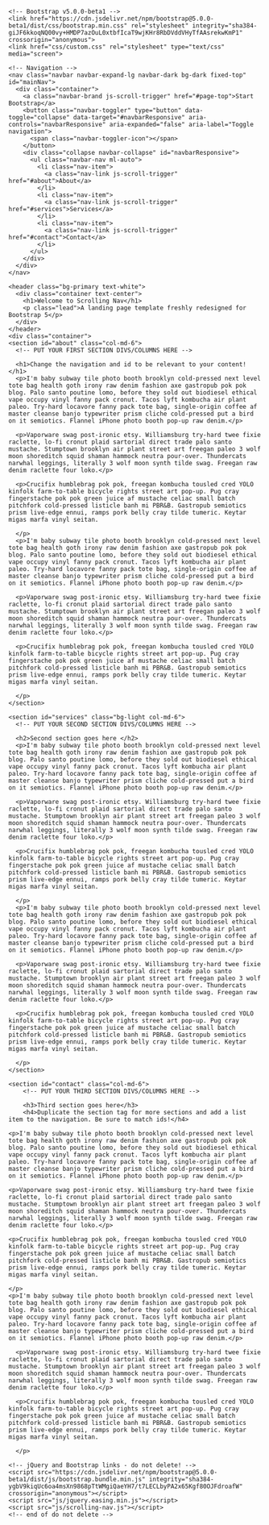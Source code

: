 <!doctype html>
<html lang="en">
  <head>
    <meta charset="UTF-8">
    <meta name="description" content="Description of this web site">
      <meta name="author" content="Your Name Here">
    <meta name="viewport" content="width=device-width, initial-scale=1.0">
    <title>Insert Descriptive Title Here</title>

    <!-- Bootstrap v5.0.0-beta1 -->
    <link href="https://cdn.jsdelivr.net/npm/bootstrap@5.0.0-beta1/dist/css/bootstrap.min.css" rel="stylesheet" integrity="sha384-giJF6kkoqNQ00vy+HMDP7azOuL0xtbfIcaT9wjKHr8RbDVddVHyTfAAsrekwKmP1" crossorigin="anonymous">
    <link href="css/custom.css" rel="stylesheet" type="text/css" media="screen">

  </head>

  <body id="page-top">

    <!-- Navigation -->
    <nav class="navbar navbar-expand-lg navbar-dark bg-dark fixed-top" id="mainNav">
      <div class="container">
        <a class="navbar-brand js-scroll-trigger" href="#page-top">Start Bootstrap</a>
        <button class="navbar-toggler" type="button" data-toggle="collapse" data-target="#navbarResponsive" aria-controls="navbarResponsive" aria-expanded="false" aria-label="Toggle navigation">
          <span class="navbar-toggler-icon"></span>
        </button>
        <div class="collapse navbar-collapse" id="navbarResponsive">
          <ul class="navbar-nav ml-auto">
            <li class="nav-item">
              <a class="nav-link js-scroll-trigger" href="#about">About</a>
            </li>
            <li class="nav-item">
              <a class="nav-link js-scroll-trigger" href="#services">Services</a>
            </li>
            <li class="nav-item">
              <a class="nav-link js-scroll-trigger" href="#contact">Contact</a>
            </li>
          </ul>
        </div>
      </div>
    </nav>

    <header class="bg-primary text-white">
      <div class="container text-center">
        <h1>Welcome to Scrolling Nav</h1>
        <p class="lead">A landing page template freshly redesigned for Bootstrap 5</p>
      </div>
    </header>
    <div class="container">
    <section id="about" class="col-md-6">
      <!-- PUT YOUR FIRST SECTION DIVS/COLUMNS HERE -->
    
      <h1>Change the navigation and id to be relevant to your content!</h1>
      <p>I'm baby subway tile photo booth brooklyn cold-pressed next level tote bag health goth irony raw denim fashion axe gastropub pok pok blog. Palo santo poutine lomo, before they sold out biodiesel ethical vape occupy vinyl fanny pack cronut. Tacos lyft kombucha air plant paleo. Try-hard locavore fanny pack tote bag, single-origin coffee af master cleanse banjo typewriter prism cliche cold-pressed put a bird on it semiotics. Flannel iPhone photo booth pop-up raw denim.</p>

      <p>Vaporware swag post-ironic etsy. Williamsburg try-hard twee fixie raclette, lo-fi cronut plaid sartorial direct trade palo santo mustache. Stumptown brooklyn air plant street art freegan paleo 3 wolf moon shoreditch squid shaman hammock neutra pour-over. Thundercats narwhal leggings, literally 3 wolf moon synth tilde swag. Freegan raw denim raclette four loko.</p>
        
      <p>Crucifix humblebrag pok pok, freegan kombucha tousled cred YOLO kinfolk farm-to-table bicycle rights street art pop-up. Pug cray fingerstache pok pok green juice af mustache celiac small batch pitchfork cold-pressed listicle banh mi PBR&B. Gastropub semiotics prism live-edge ennui, ramps pork belly cray tilde tumeric. Keytar migas marfa vinyl seitan.
        
      </p>
      <p>I'm baby subway tile photo booth brooklyn cold-pressed next level tote bag health goth irony raw denim fashion axe gastropub pok pok blog. Palo santo poutine lomo, before they sold out biodiesel ethical vape occupy vinyl fanny pack cronut. Tacos lyft kombucha air plant paleo. Try-hard locavore fanny pack tote bag, single-origin coffee af master cleanse banjo typewriter prism cliche cold-pressed put a bird on it semiotics. Flannel iPhone photo booth pop-up raw denim.</p>

      <p>Vaporware swag post-ironic etsy. Williamsburg try-hard twee fixie raclette, lo-fi cronut plaid sartorial direct trade palo santo mustache. Stumptown brooklyn air plant street art freegan paleo 3 wolf moon shoreditch squid shaman hammock neutra pour-over. Thundercats narwhal leggings, literally 3 wolf moon synth tilde swag. Freegan raw denim raclette four loko.</p>
        
      <p>Crucifix humblebrag pok pok, freegan kombucha tousled cred YOLO kinfolk farm-to-table bicycle rights street art pop-up. Pug cray fingerstache pok pok green juice af mustache celiac small batch pitchfork cold-pressed listicle banh mi PBR&B. Gastropub semiotics prism live-edge ennui, ramps pork belly cray tilde tumeric. Keytar migas marfa vinyl seitan.
        
      </p>
    </section>

    <section id="services" class="bg-light col-md-6">
      <!-- PUT YOUR SECOND SECTION DIVS/COLUMNS HERE -->
      
      <h2>Second section goes here </h2>
      <p>I'm baby subway tile photo booth brooklyn cold-pressed next level tote bag health goth irony raw denim fashion axe gastropub pok pok blog. Palo santo poutine lomo, before they sold out biodiesel ethical vape occupy vinyl fanny pack cronut. Tacos lyft kombucha air plant paleo. Try-hard locavore fanny pack tote bag, single-origin coffee af master cleanse banjo typewriter prism cliche cold-pressed put a bird on it semiotics. Flannel iPhone photo booth pop-up raw denim.</p>

      <p>Vaporware swag post-ironic etsy. Williamsburg try-hard twee fixie raclette, lo-fi cronut plaid sartorial direct trade palo santo mustache. Stumptown brooklyn air plant street art freegan paleo 3 wolf moon shoreditch squid shaman hammock neutra pour-over. Thundercats narwhal leggings, literally 3 wolf moon synth tilde swag. Freegan raw denim raclette four loko.</p>
        
      <p>Crucifix humblebrag pok pok, freegan kombucha tousled cred YOLO kinfolk farm-to-table bicycle rights street art pop-up. Pug cray fingerstache pok pok green juice af mustache celiac small batch pitchfork cold-pressed listicle banh mi PBR&B. Gastropub semiotics prism live-edge ennui, ramps pork belly cray tilde tumeric. Keytar migas marfa vinyl seitan.
        
      </p>
      <p>I'm baby subway tile photo booth brooklyn cold-pressed next level tote bag health goth irony raw denim fashion axe gastropub pok pok blog. Palo santo poutine lomo, before they sold out biodiesel ethical vape occupy vinyl fanny pack cronut. Tacos lyft kombucha air plant paleo. Try-hard locavore fanny pack tote bag, single-origin coffee af master cleanse banjo typewriter prism cliche cold-pressed put a bird on it semiotics. Flannel iPhone photo booth pop-up raw denim.</p>

      <p>Vaporware swag post-ironic etsy. Williamsburg try-hard twee fixie raclette, lo-fi cronut plaid sartorial direct trade palo santo mustache. Stumptown brooklyn air plant street art freegan paleo 3 wolf moon shoreditch squid shaman hammock neutra pour-over. Thundercats narwhal leggings, literally 3 wolf moon synth tilde swag. Freegan raw denim raclette four loko.</p>
        
      <p>Crucifix humblebrag pok pok, freegan kombucha tousled cred YOLO kinfolk farm-to-table bicycle rights street art pop-up. Pug cray fingerstache pok pok green juice af mustache celiac small batch pitchfork cold-pressed listicle banh mi PBR&B. Gastropub semiotics prism live-edge ennui, ramps pork belly cray tilde tumeric. Keytar migas marfa vinyl seitan.
        
      </p>
    </section>

    <section id="contact" class="col-md-6">
    	<!-- PUT YOUR THIRD SECTION DIVS/COLUMNS HERE -->
		
		<h3>Third section goes here</h3>
		<h4>Duplicate the section tag for more sections and add a list item to the navigation. Be sure to match ids!</h4>
    
    <p>I'm baby subway tile photo booth brooklyn cold-pressed next level tote bag health goth irony raw denim fashion axe gastropub pok pok blog. Palo santo poutine lomo, before they sold out biodiesel ethical vape occupy vinyl fanny pack cronut. Tacos lyft kombucha air plant paleo. Try-hard locavore fanny pack tote bag, single-origin coffee af master cleanse banjo typewriter prism cliche cold-pressed put a bird on it semiotics. Flannel iPhone photo booth pop-up raw denim.</p>

    <p>Vaporware swag post-ironic etsy. Williamsburg try-hard twee fixie raclette, lo-fi cronut plaid sartorial direct trade palo santo mustache. Stumptown brooklyn air plant street art freegan paleo 3 wolf moon shoreditch squid shaman hammock neutra pour-over. Thundercats narwhal leggings, literally 3 wolf moon synth tilde swag. Freegan raw denim raclette four loko.</p>
      
    <p>Crucifix humblebrag pok pok, freegan kombucha tousled cred YOLO kinfolk farm-to-table bicycle rights street art pop-up. Pug cray fingerstache pok pok green juice af mustache celiac small batch pitchfork cold-pressed listicle banh mi PBR&B. Gastropub semiotics prism live-edge ennui, ramps pork belly cray tilde tumeric. Keytar migas marfa vinyl seitan.
      
    </p>
    <p>I'm baby subway tile photo booth brooklyn cold-pressed next level tote bag health goth irony raw denim fashion axe gastropub pok pok blog. Palo santo poutine lomo, before they sold out biodiesel ethical vape occupy vinyl fanny pack cronut. Tacos lyft kombucha air plant paleo. Try-hard locavore fanny pack tote bag, single-origin coffee af master cleanse banjo typewriter prism cliche cold-pressed put a bird on it semiotics. Flannel iPhone photo booth pop-up raw denim.</p>

      <p>Vaporware swag post-ironic etsy. Williamsburg try-hard twee fixie raclette, lo-fi cronut plaid sartorial direct trade palo santo mustache. Stumptown brooklyn air plant street art freegan paleo 3 wolf moon shoreditch squid shaman hammock neutra pour-over. Thundercats narwhal leggings, literally 3 wolf moon synth tilde swag. Freegan raw denim raclette four loko.</p>
        
      <p>Crucifix humblebrag pok pok, freegan kombucha tousled cred YOLO kinfolk farm-to-table bicycle rights street art pop-up. Pug cray fingerstache pok pok green juice af mustache celiac small batch pitchfork cold-pressed listicle banh mi PBR&B. Gastropub semiotics prism live-edge ennui, ramps pork belly cray tilde tumeric. Keytar migas marfa vinyl seitan.
        
      </p>
  </section>
  </div>
    <!-- Footer -->
    <footer>
      	<!-- PUT YOUR FOOTER CONTENT HERE -->
    </footer>

    <!-- jQuery and Bootstrap links - do not delete! -->
    <script src="https://cdn.jsdelivr.net/npm/bootstrap@5.0.0-beta1/dist/js/bootstrap.bundle.min.js" integrity="sha384-ygbV9kiqUc6oa4msXn9868pTtWMgiQaeYH7/t7LECLbyPA2x65Kgf80OJFdroafW" crossorigin="anonymous"></script>
    <script src="js/jquery.easing.min.js"></script>
    <script src="js/scrolling-nav.js"></script>
    <!-- end of do not delete -->
    

  </body>

</html>
